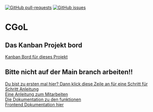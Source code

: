 [![GitHub pull-requests](https://img.shields.io/github/issues-pr/janik6882/CGoL)](https://GitHub.com/Janik6882/CGoL/pull/)
[![GitHub issues](https://img.shields.io/github/issues/Janik6882/CGoL)](https://GitHub.com/Janik6882/CGoL/issues/)
# CGoL
## Das Kanban Projekt bord
[Kanban Bord für dieses Projekt](https://github.com/janik6882/CGoL/projects/1) <br />
## Bitte nicht auf der Main branch arbeiten!!
[Du bist zu ersten mal hier? Dann klick diese Zeile an für eine Schritt für Schritt Anleitung](docs/erster_besuch.md) <br />
[Eine Anleitung zum Mitarbeiten](docs/git-tutorial.md) <br />
[Die Dokumentation zu den funktionen](docs/backend_docu.md) <br />
[Frontend Dokumentation hier](docs/frontend_docu.md) <br />
